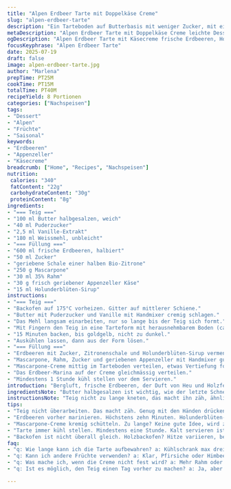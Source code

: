 ```yaml
---
title: "Alpen Erdbeer Tarte mit Doppelkäse Creme"
slug: "alpen-erdbeer-tarte"
description: "Ein Tarteboden auf Butterbasis mit weniger Zucker, mit einer Creme aus Mascarpone und frisch geriebenem Appenzeller Käse, dazu frische Erdbeeren mariniert mit Holunderblüten und Zitronenzeste. Backzeit verkürzt, für intensiven Geschmack in kurzer Zeit. Ohne Eier, ohne Nüsse, leicht und cremig. Kombination von Alpenkäse und süssen Sommerbeeren in einem leichten Dessert. Kühl servieren, ideal nach einem Bergtag oder als süsse Pause auf der Alphütte."
metaDescription: "Alpen Erdbeer Tarte mit Doppelkäse Creme leichte Dessert mit frischen Erdbeeren, Mascarpone und Appenzeller auf einem knusprigen Tarteboden"
ogDescription: "Alpen Erdbeer Tarte mit Käsecreme frische Erdbeeren, Holunderblüten und köstliche Alpenkäsesorten vereint in diesem Sommertraum"
focusKeyphrase: "Alpen Erdbeer Tarte"
date: 2025-07-19
draft: false
image: alpen-erdbeer-tarte.jpg
author: "Marlena"
prepTime: PT25M
cookTime: PT15M
totalTime: PT40M
recipeYield: 8 Portionen
categories: ["Nachspeisen"]
tags:
- "Dessert"
- "Alpen"
- "Früchte"
- "Saisonal"
keywords:
- "Erdbeeren"
- "Appenzeller"
- "Käsecreme"
breadcrumb: ["Home", "Recipes", "Nachspeisen"]
nutrition: 
 calories: "340"
 fatContent: "22g"
 carbohydrateContent: "30g"
 proteinContent: "8g"
ingredients:
- "=== Teig ==="
- "100 ml Butter halbgesalzen, weich"
- "40 ml Puderzucker"
- "2,5 ml Vanille-Extrakt"
- "180 ml Weissmehl, unbleicht"
- "=== Füllung ==="
- "600 ml frische Erdbeeren, halbiert"
- "50 ml Zucker"
- "geriebene Schale einer halben Bio-Zitrone"
- "250 g Mascarpone"
- "30 ml 35% Rahm"
- "30 g frisch geriebener Appenzeller Käse"
- "15 ml Holunderblüten-Sirup"
instructions:
- "=== Teig ==="
- "Backofen auf 175°C vorheizen. Gitter auf mittlerer Schiene."
- "Butter mit Puderzucker und Vanille mit Handmixer cremig schlagen."
- "Das Mehl langsam einarbeiten, nur so lange bis der Teig sich formt."
- "Mit Fingern den Teig in eine Tarteform mit herausnehmbarem Boden (ca. 23 cm) drücken, gleichmässig verteilen."
- "15 Minuten backen, bis goldgelb, nicht zu dunkel."
- "Auskühlen lassen, dann aus der Form lösen."
- "=== Füllung ==="
- "Erdbeeren mit Zucker, Zitronenschale und Holunderblüten-Sirup vermengen, 10 Minuten ziehen lassen."
- "Mascarpone, Rahm, Zucker und geriebenen Appenzeller mit Handmixer gut vermixen, ca. 1 Minute."
- "Mascarpone-Creme mittig im Tarteboden verteilen, etwas Vertiefung formen."
- "Das Erdbeer-Marina auf der Creme gleichmässig verteilen."
- "Mindestens 1 Stunde kühl stellen vor dem Servieren."
introduction: "Bergluft, frische Erdbeeren, der Duft von Heu und Holzfeuer. Daraus ergibt sich ein leichter Sommernachts-Traum. Hier wird nix kompliziert. Butter, Mehl, bisschen Zucker und den Hauch Vanille. Kein Getue. Der Teig dünn, etwa wie die Tapisserie in einer Alphütte, wenig und genügsam. Dann die Sache mit dem Käse: Appenzeller, jung, leicht würzig, das knallt in der Creme. Zusammen mit Mascarpone und Rahm ergibt das eine samtige, pikante Grundmasse. Erdbeeren? Frisch geerntet, halbiert, mit Holunderblüten-Sirup veredelt – quasi der leichte Blütenduft vom Berg. Alles auf dem bodenständigen Teig, ein bisschen Zitronenzeste würzt die Sache. Kurz warten, bis die Kälte aus dem Bergsee zurückkehrt und dann reinbeissen. Tarte schnappen, vielleicht auf der Veranda sitzen oder im Schatten der Lärchenbaum-Allee. Ganz einfach, ganz echt. Nicht zu süss, kein Zucker-Overkill. So kocht man in den Alpen. Mit allem, was die Natur hergibt und ein wenig Kreativität im Gepäck. Für den Hunger nach mehr."
ingredientsNote: "Butter halbgesalzen ist wichtig, wie der letzte Schnee auf dem Grat: gibt den Pfiff und macht die Sache aromatischer. Weisses Mehl, unbleicht, damit die Farbe natürlich bleibt, fast so wie das Bergkräutergras im Juli. Puderzucker reduziert, damit es nicht zu süss wird. Appenzeller ist hier der Ersatz für das Original Gruyère, bringt aber mehr Würze als das eher milde Mascarpone alleine. Holunderblüten-Sirup gibt einen kleinen Twist, ganz dezent, fast wie die Blüte auf der Alpweide bei Sonnenaufgang. Zitronenzeste frisch vom Baum, bringt die Säure rein und wäscht die Schwere weg. Die Erdbeeren nicht zu lange marinieren, so bleiben sie knackig, fast wie ein Spaziergang über taufrischen Boden am Morgen. Rahm nur wenig, für die cremige Textur. Alles einfach, alles berggerecht."
instructionsNote: "Teig nicht zu lange kneten, das macht ihn zäh, ähnlich wie das Leder an guten Bergschuhen. Mit den Fingern formen, das fühlt, was der Teig mag. Backzeit etwas reduzieren, die Hitze variiert in jedem Holzbackofen – besser öfter prüfen. Die Füllung zuerst die Erdbeeren marinieren lassen, damit sie ziehen und süssen, aber kein Saft-Pfützen. Mascarpone und Appenzeller werden kurz, aber kräftig geschlagen, nicht zu lange, sonst wird die Creme zu flüssig. Die Creme beim Verteilen in eine Mulde drücken, damit die Erdbeeren nicht runterfallen in der Tarte. Vor dem Servieren mindestens eine Stunde kühl stellen, damit sich die Aromen verbinden und die Creme fest wird. So lässt es sich am besten geniessen, gemütlich, vielleicht mit einem Glas Weisswein aus der Bündner Herrschaft."
tips:
- "Teig nicht überarbeiten. Das macht zäh. Genug mit den Händen drücken. Nur bis es formbar ist. Kühler bleibt der Teig, besser. Somit knuspriger."
- "Erdbeeren vorher marinieren. Höchstens zehn Minuten. Holunderblüten-Sirup bringt Aroma. Zitronenzeste sorgt für Frische. Zu lange marinieren? Werden matschig. Nicht ideal."
- "Mascarpone-Creme kremig schütteln. Zu lange? Keine gute Idee, wird zu flüssig. Appenzeller gut reiben. Bringt Intensität. Ein Hauch reicht. Experimentieren erlaubt."
- "Tarte immer kühl stellen. Mindestens eine Stunde. Kalt servieren ist der Schlüssel. Temperaturen von Bergseen kennen. Creme muss fest werden, sonst wackelig."
- "Backofen ist nicht überall gleich. Holzbackofen? Hitze variieren, besser öfters schauen. Teig könnte sonst recht dunkel werden. Mögen wir nicht. Goldgelb ist unser Ziel."
faq:
- "q: Wie lange kann ich die Tarte aufbewahren? a: Kühlschrank max drei Tage. Am besten frisch essen. Kühlen macht Geschmack nicht besser. Erdbeeren verlieren."
- "q: Kann ich andere Früchte verwenden? a: Klar, Pfirsiche oder Himbeeren passen gut. Wichtig, Frische muss da sein. Marinieren vorher nicht vergessen."
- "q: Was mache ich, wenn die Creme nicht fest wird? a: Mehr Rahm oder weniger Mascarpone. Alles gut ausschlagen, kurz, konkret. Creme mag es nicht zu lange."
- "q: Ist es möglich, den Teig einen Tag vorher zu machen? a: Ja, aber gut abdecken. Kalt lagern wichtig. Auf Zimmertemperatur bringen vor dem Backen."

---
```

